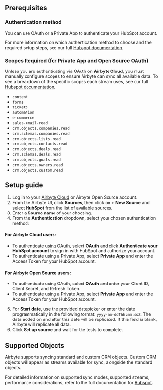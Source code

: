 ## Prerequisites

### Authentication method
You can use OAuth or a Private App to authenticate your HubSpot account.

For more information on which authentication method to choose and the required setup steps, see our full
[Hubspot documentation](https://docs.airbyte.com/integrations/sources/hubspot/).

### Scopes Required (for Private App and Open Source OAuth)
Unless you are authenticating via OAuth on **Airbyte Cloud**, you must manually configure scopes to ensure Airbyte can sync all available data. To see a breakdown of the specific scopes each stream uses, see our full [Hubspot documentation](https://docs.airbyte.com/integrations/sources/hubspot/).

* `content`
* `forms`
* `tickets`
* `automation`
* `e-commerce`
* `sales-email-read`
* `crm.objects.companies.read`
* `crm.schemas.companies.read`
* `crm.objects.lists.read`
* `crm.objects.contacts.read`
* `crm.objects.deals.read`
* `crm.schemas.deals.read`
* `crm.objects.goals.read`
* `crm.objects.owners.read`
* `crm.objects.custom.read`

## Setup guide

1. Log in to your [Airbyte Cloud](https://cloud.airbyte.com/workspaces) or Airbyte Open Source account.
2. From the Airbyte UI, click **Sources**, then click on **+ New Source** and select **HubSpot** from the list of available sources.
3. Enter a **Source name** of your choosing.
4. From the **Authentication** dropdown, select your chosen authentication method:

#### For Airbyte Cloud users:
- To authenticate using OAuth, select **OAuth** and click **Authenticate your HubSpot account** to sign in with HubSpot and authorize your account.
- To authenticate using a Private App, select **Private App** and enter the Access Token for your HubSpot account.
   
#### For Airbyte Open Source users:
- To authenticate using OAuth, select **OAuth** and enter your Client ID, Client Secret, and Refresh Token.
- To authenticate using a Private App, select **Private App** and enter the Access Token for your HubSpot account.

5. For **Start date**, use the provided datepicker or enter the date programmatically in the following format:
`yyyy-mm-ddThh:mm:ssZ`. The data added on and after this date will be replicated. If this field is blank, Airbyte will replicate all data.
6. Click **Set up source** and wait for the tests to complete.

## Supported Objects
Airbyte supports syncing standard and custom CRM objects. Custom CRM objects will appear as streams available for sync, alongside the standard objects.

For detailed information on supported sync modes, supported streams, performance considerations, refer to the full documentation for [Hubspot](https://docs.airbyte.com/integrations/sources/hubspot/).
